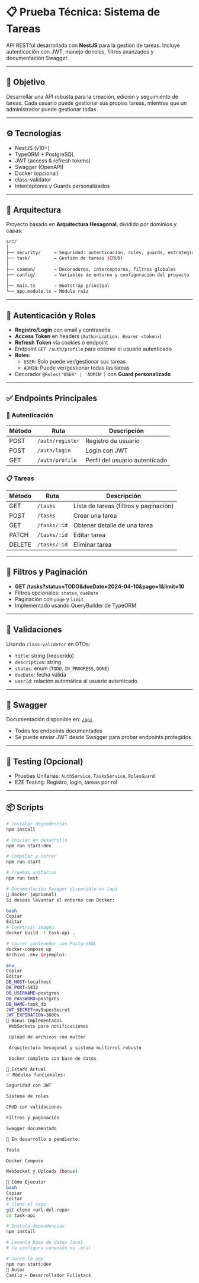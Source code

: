 # 📋 Prueba Técnica: Sistema de Tareas

API RESTful desarrollada con **NestJS** para la gestión de tareas. Incluye autenticación con JWT, manejo de roles, filtros avanzados y documentación Swagger.

---

## 🎯 Objetivo

Desarrollar una API robusta para la creación, edición y seguimiento de tareas. Cada usuario puede gestionar sus propias tareas, mientras que un administrador puede gestionar todas.

---

## ⚙️ Tecnologías

- NestJS (v10+)
- TypeORM + PostgreSQL
- JWT (access & refresh tokens)
- Swagger (OpenAPI)
- Docker (opcional)
- class-validator
- Interceptores y Guards personalizados

---

## 🧩 Arquitectura

Proyecto basado en **Arquitectura Hexagonal**, dividido por dominios y capas:

```bash
src/
│
├── security/     → Seguridad: autenticación, roles, guards, estrategias JWT
├── task/         → Gestión de tareas (CRUD)
│
├── common/       → Decoradores, interceptores, filtros globales
├── config/       → Variables de entorno y configuración del proyecto
│
├── main.ts       → Bootstrap principal
└── app.module.ts → Módulo raíz
```

---

## 🔐 Autenticación y Roles

- **Registro/Login** con email y contraseña
- **Access Token** en headers (`Authorization: Bearer <token>`)
- **Refresh Token** vía cookies o endpoint
- Endpoint `GET /auth/profile` para obtener el usuario autenticado
- **Roles:**
  - `USER`: Solo puede ver/gestionar sus tareas
  - `ADMIN`: Puede ver/gestionar todas las tareas
- Decorador `@Roles('USER' | 'ADMIN')` con **Guard personalizado**

---

## ✅ Endpoints Principales

### 🔐 Autenticación

| Método | Ruta             | Descripción                    |
| ------ | ---------------- | ------------------------------ |
| POST   | `/auth/register` | Registro de usuario            |
| POST   | `/auth/login`    | Login con JWT                  |
| GET    | `/auth/profile`  | Perfil del usuario autenticado |

### 📋 Tareas

| Método | Ruta         | Descripción                            |
| ------ | ------------ | -------------------------------------- |
| GET    | `/tasks`     | Lista de tareas (filtros y paginación) |
| POST   | `/tasks`     | Crear una tarea                        |
| GET    | `/tasks/:id` | Obtener detalle de una tarea           |
| PATCH  | `/tasks/:id` | Editar tarea                           |
| DELETE | `/tasks/:id` | Eliminar tarea                         |

---

## 🔎 Filtros y Paginación

- **GET /tasks?status=TODO&dueDate=2024-04-10&page=1&limit=10**
- Filtros opcionales: `status`, `dueDate`
- Paginación con `page` y `limit`
- Implementado usando QueryBuilder de TypeORM

---

## 📑 Validaciones

Usando `class-validator` en DTOs:

- `title`: string (requerido)
- `description`: string
- `status`: enum (`TODO`, `IN_PROGRESS`, `DONE`)
- `dueDate`: fecha válida
- `userId`: relación automática al usuario autenticado

---

## 📘 Swagger

Documentación disponible en: [`/api`](http://localhost:3000/api)

- Todos los endpoints documentados
- Se puede enviar JWT desde Swagger para probar endpoints protegidos

---

## 🧪 Testing (Opcional)

- Pruebas Unitarias: `AuthService`, `TasksService`, `RolesGuard`
- E2E Testing: Registro, login, tareas por rol

---

## 📦 Scripts

```bash
# Instalar dependencias
npm install

# Iniciar en desarrollo
npm run start:dev

# Compilar y correr
npm run start

# Pruebas unitarias
npm run test

# Documentación Swagger disponible en /api
🐳 Docker (opcional)
Si deseas levantar el entorno con Docker:

bash
Copiar
Editar
# Construir imagen
docker build -t task-api .

# Correr contenedor con PostgreSQL
docker-compose up
Archivo .env (ejemplo):

env
Copiar
Editar
DB_HOST=localhost
DB_PORT=5432
DB_USERNAME=postgres
DB_PASSWORD=postgres
DB_NAME=task_db
JWT_SECRET=mySuperSecret
JWT_EXPIRATION=3600s
🎁 Bonus Implementados
 WebSockets para notificaciones

 Upload de archivos con multer

 Arquitectura hexagonal y sistema multirrol robusto

 Docker completo con base de datos

📌 Estado Actual
✅ Módulos funcionales:

Seguridad con JWT

Sistema de roles

CRUD con validaciones

Filtros y paginación

Swagger documentado

🚧 En desarrollo o pendiente:

Tests

Docker Compose

WebSocket y Uploads (bonus)

🚀 Cómo Ejecutar
bash
Copiar
Editar
# Clona el repo
git clone <url-del-repo>
cd task-api

# Instala dependencias
npm install

# Levanta base de datos local
# (o configura conexión en .env)

# Corre la app
npm run start:dev
🧠 Autor
Camilo – Desarrollador Fullstack

```
